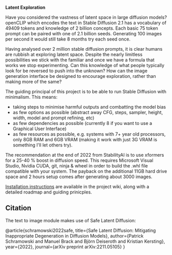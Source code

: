 **Latent Exploration**

Have you considered the vastness of latent space in large diffusion models? openCLIP which encodes the text in Stable Diffusion 2.1 has a vocabulary of 49409 tokens and knowledge of 2 billion concepts. Each basic 75 token prompt can be paired with one of 2.1 billion seeds. Generating 100 images per second it would still take 8 months try each seed once.

Having analysed over 2 million stable diffusion prompts, it is clear humans are rubbish at exploring latent space. Despite the nearly limitless possibilities we stick with the familiar and once we have a formula that works we stop experimenting. Can this knowledge of what people typically look for be reversed to push into the unknown? How can the image generation interface be designed to encourage exploration, rather than making more of the same?

The guiding principal of this project is to be able to run Stable Diffusion with minimalism. This means:

* taking steps to minimise harmful outputs and combatting the model bias
* as few options as possible (abstract away CFG, steps, sampler, height, width, model and prompt refining, etc)
* as few dependencies as possible (currently 8 if you want to use a Graphical User Interface)
* as few resources as possible, e.g. systems with 7+ year old processors, only 8GB RAM and 6GB VRAM (making it work with just 3G VRAM is something I'll let others try).

The recommendation at the end of 2022 from StabilityAI is to use xformers for a 25-40 % boost in diffusion speed. This requires Microsoft Visual Studio, Nvidia CUDA, git, ninja & wheel in order to build the .whl file compatible with your system. The payback on the additional 11GB hard drive space and 2 hours setup comes after generating about 3000 images.

[Installation instructions](https://github.com/thekitchenscientist/sd_lite/wiki/Installation) are available in the project wiki, along with a detailed roadmap and guiding prinicples.

## Citation
The text to image module makes use of Safe Latent Diffusion:

@article{schramowski2022safe,
      title={Safe Latent Diffusion: Mitigating Inappropriate Degeneration in Diffusion Models}, 
      author={Patrick Schramowski and Manuel Brack and Björn Deiseroth and Kristian Kersting},
      year={2022},
      journal={arXiv preprint arXiv:2211.05105}
}
